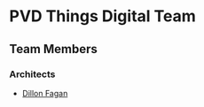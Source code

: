 # PVD Things Digital Team

## Team Members

### Architects 
- [Dillon Fagan](https://github.com/dillonfagan)
